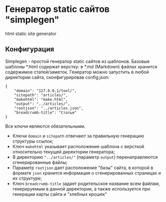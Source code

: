 Генератор static сайтов "simplegen"
==================================
<p class="tages">html static site generator</p>

Конфигурация
------------

Simplegen - простой генератор static сайтов из шаблонов. Базовые шаблоны *.html содержат верстку: в *.md (Markdown) файлах хранится содержимое статей/заметок. Генератор можно запустить в любой директории сайта, сконфигурировав config.json:

    {
        "domain": "127.0.0.1/tool/",
        "sitepath": "articles/",
        "makehtml": "make.html",
        "output": "../articles/",        
        "rootjson": "../articles.json",
        "breadcrumb-title": "Статьи"    
    }

Все ключи являются обязательными. 

+ Ключи `domain` и `sitepath` отвечают за правильную генерацию структуры ссылок;
+ Ключ `makehtml` указывает расположение шаблона с версткой относительно текущей директории генератора;
+ В директорию `"../articles/"` (параметр `output`) перенаправляются сгенерированные файлы;
+ Параметр `rootjson` дает расположение "базы" сайта, в которой в формате `json` хранится информация о сгенерированных страницах и их структуре;
+ Ключ `breadcrumb-title` задает родительское название всем файлам, генерируемым в данной директории, а также используется при генерации карты сайта и "хлебных крошек"
